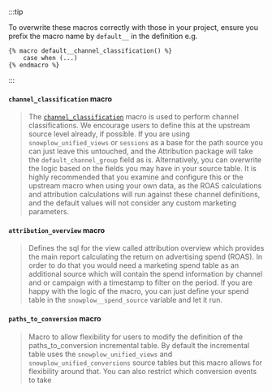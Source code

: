 
:::tip

To overwrite these macros correctly with those in your project, ensure you prefix the macro name by `default__` in the definition e.g.
```jinja2
{% macro default__channel_classification() %}
    case when (...)
{% endmacro %}
```
:::

#### `channel_classification` macro

> The [`channel_classification`](https://github.com/snowplow/dbt-snowplow-attribution/blob/main/macros/channel_classification.sql) macro is used to perform channel classifications. We encourage users to define this at the upstream source level already, if possible. If you are using `snowplow_unified_views` or `sessions` as a base for the path source you can just leave this untouched, and the Attribution package will take the `default_channel_group` field as is. Alternatively, you can overwrite the logic based on the fields you may have in your source table. It is highly recommended that you examine and configure this or the upstream macro when using your own data, as the ROAS calculations and attribution calculations will run against these channel definitions, and the default values will not consider any custom marketing parameters.

#### `attribution_overview` macro

> Defines the sql for the view called attribution overview which provides the main report calculating the return on advertising spend (ROAS). In order to do that you would need a marketing spend table as an additional source which will contain the spend information by channel and or campaign with a timestamp to filter on the period. If you are happy with the logic of the macro, you can just define your spend table in the `snowplow__spend_source` variable and let it run.

#### `paths_to_conversion` macro

> Macro to allow flexibility for users to modify the definition of the paths_to_conversion incremental table. By default the incremental table uses the `snowplow_unified_views` and `snowplow_unified_conversions` source tables but this macro allows for flexibility around that. You can also restrict which conversion events to take

